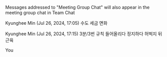 Messages addressed to "Meeting Group Chat" will also appear in the meeting group chat in Team Chat
 
Kyunghee Min (Jul 26, 2024, 17:05)
수도
세금
면화
 
Kyunghee Min (Jul 26, 2024, 17:15)
3분/3번
규칙
들어올리다
정지하다
허벅지 뒤 근육
 
You